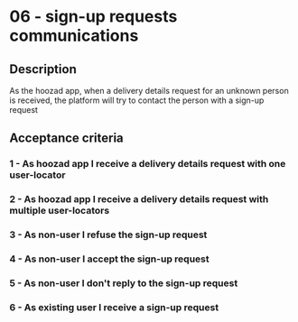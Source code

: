 # 06 - sign-up requests communications

## Description
As the hoozad app, when a delivery details request for an unknown person is received, the platform will try to contact the person with a sign-up request

## Acceptance criteria

### 1 - As hoozad app I receive a delivery details request with one user-locator

### 2 - As hoozad app I receive a delivery details request with multiple user-locators

### 3 - As non-user I refuse the sign-up request

### 4 - As non-user I accept the sign-up request

### 5 - As non-user I don't reply to the sign-up request

### 6 - As existing user I receive a sign-up request

